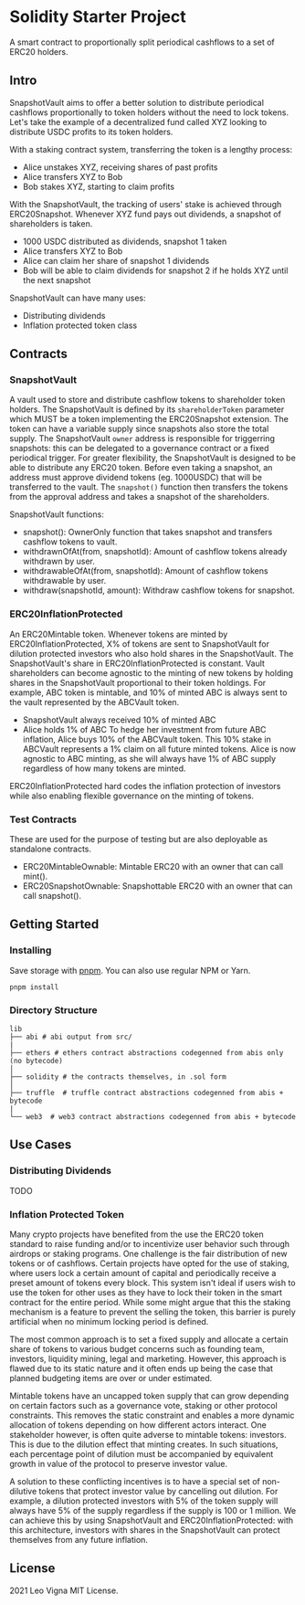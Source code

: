 # Solidity Starter Project
A smart contract to proportionally split periodical cashflows to a set of ERC20 holders.

## Intro
SnapshotVault aims to offer a better solution to distribute periodical cashflows proportionally to token holders without the need to lock tokens. Let's take the example of a decentralized fund called XYZ looking to distribute USDC profits to its token holders.

With a staking contract system, transferring the token is a lengthy process:
- Alice unstakes XYZ, receiving shares of past profits
- Alice transfers XYZ to Bob
- Bob stakes XYZ, starting to claim profits

With the SnapshotVault, the tracking of users' stake is achieved through ERC20Snapshot. Whenever XYZ fund pays out dividends, a snapshot of shareholders is taken.
- 1000 USDC distributed as dividends, snapshot 1 taken
- Alice transfers XYZ to Bob
- Alice can claim her share of snapshot 1 dividends
- Bob will be able to claim dividends for snapshot 2 if he holds XYZ until the next snapshot

SnapshotVault can have many uses:
- Distributing dividends
- Inflation protected token class

## Contracts
### SnapshotVault
A vault used to store and distribute cashflow tokens to shareholder token holders. The SnapshotVault is defined by its `shareholderToken` parameter which MUST be a token implementing the ERC20Snapshot extension. The token can have a variable supply since snapshots also store the total supply. The SnapshotVault `owner` address is responsible for triggerring snapshots: this can be delegated to a governance contract or a fixed periodical trigger. 
For greater flexibility, the SnapshotVault is designed to be able to distribute any ERC20 token. Before even taking a snapshot, an address must approve dividend tokens (eg. 1000USDC) that will be transferred to the vault. The `snapshot()` function then transfers the tokens from the approval address and takes a snapshot of the shareholders.

SnapshotVault functions:
- snapshot(): OwnerOnly function that takes snapshot and transfers cashflow tokens to vault.
- withdrawnOfAt(from, snapshotId): Amount of cashflow tokens already withdrawn by user.
- withdrawableOfAt(from, snapshotId): Amount of cashflow tokens withdrawable by user.
- withdraw(snapshotId, amount): Withdraw cashflow tokens for snapshot.

### ERC20InflationProtected
An ERC20Mintable token. Whenever tokens are minted by ERC20InflationProtected, X% of tokens are sent to SnapshotVault for dilution protected investors who also hold shares in the SnapshotVault. The SnapshotVault's share in ERC20InflationProtected is constant. Vault shareholders can become agnostic to the minting of new tokens by holding shares in the SnapshotVault proportional to their token holdings. For example, ABC token is mintable, and 10% of minted ABC is always sent to the vault represented by the ABCVault token.
- SnapshotVault always received 10% of minted ABC
- Alice holds 1% of ABC
To hedge her investment from future ABC inflation, Alice buys 10% of the ABCVault token. This 10% stake in ABCVault represents a 1% claim on all future minted tokens. Alice is now agnostic to ABC minting, as she will always have 1% of ABC supply regardless of how many tokens are minted.

ERC20InflationProtected hard codes the inflation protection of investors while also enabling flexible governance on the minting of tokens.

### Test Contracts
These are used for the purpose of testing but are also deployable as standalone contracts.
- ERC20MintableOwnable: Mintable ERC20 with an owner that can call mint().
- ERC20SnapshotOwnable: Snapshottable ERC20 with an owner that can call snapshot().

## Getting Started

### Installing

Save storage with [pnpm](https://pnpm.js.org/). You can also use regular NPM or Yarn.

```
pnpm install
```

### Directory Structure

```
lib
├── abi # abi output from src/
|
├── ethers # ethers contract abstractions codegenned from abis only (no bytecode)
│
├── solidity # the contracts themselves, in .sol form
│
├── truffle  # truffle contract abstractions codegenned from abis + bytecode
|
└── web3  # web3 contract abstractions codegenned from abis + bytecode
```

## Use Cases
### Distributing Dividends
TODO
### Inflation Protected Token
Many crypto projects have benefited from the use the ERC20 token standard to raise funding and/or to incentivize user behavior such through airdrops or staking programs. One challenge is the fair distribution of new tokens or of cashflows. Certain projects have opted for the use of staking, where users lock a certain amount of capital and periodically receive a preset amount of tokens every block. This system isn't ideal if users wish to use the token for other uses as they have to lock their token in the smart contract for the entire period. While some might argue that this the staking mechanism is a feature to prevent the selling the token, this barrier is purely artificial  when no minimum locking period is defined.

The most common approach is to set a fixed supply and allocate a certain share of tokens to various budget concerns such as founding team, investors, liquidity mining, legal and marketing. However, this approach is flawed due to its static nature and it often ends up being the case that planned budgeting items are over or under estimated. 

Mintable tokens have an uncapped token supply that can grow depending on certain factors such as a governance vote, staking or other protocol constraints. This removes the static constraint and enables a more dynamic allocation of tokens depending on how different actors interact. One stakeholder however, is often quite adverse to mintable tokens: investors. This is due to the dilution effect that minting creates. In such situations, each percentage point of dilution must be accompanied by equivalent growth in value of the protocol to preserve investor value.

A solution to these conflicting incentives is to have a special set of non-dilutive tokens that protect investor value by cancelling out dilution. For example, a dilution protected investors with 5% of the token supply will always have 5% of the supply regardless if the supply is 100 or 1 million. We can achieve this by using SnapshotVault and ERC20InflationProtected: with this architecture, investors with shares in the SnapshotVault can protect themselves from any future inflation.


## License

2021 Leo Vigna
MIT License.

